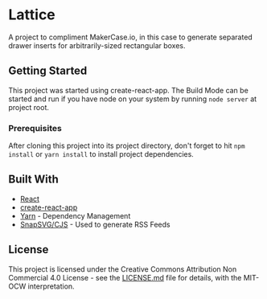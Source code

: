# Lattice

A project to compliment MakerCase.io, in this case to generate separated drawer inserts for arbitrarily-sized rectangular boxes.

## Getting Started

This project was started using create-react-app. The Build Mode can be started and run if you have node on your system by running
`node server` at project root.

### Prerequisites

After cloning this project into its project directory, don't forget to hit `npm install` or `yarn install` to install project dependencies.


## Built With

* [React](http://www.dropwizard.io/1.0.2/docs/)
* [create-react-app](https://github.com/facebookincubator/create-react-app/blob/master/packages/react-scripts/template/README.md)
* [Yarn](https://yarnpkg.com/) - Dependency Management
* [SnapSVG/CJS](http://snapsvg.io/start/) - Used to generate RSS Feeds


## License

This project is licensed under the Creative Commons Attribution Non Commercial 4.0 License - see the [LICENSE.md](LICENSE.md) file for details, with the MIT-OCW interpretation.

